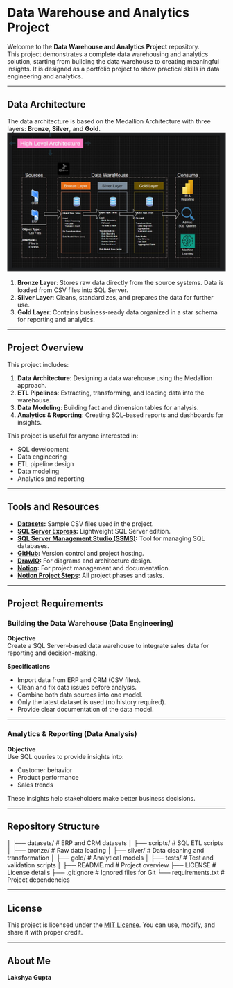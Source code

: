# Data Warehouse and Analytics Project

Welcome to the **Data Warehouse and Analytics Project** repository.  
This project demonstrates a complete data warehousing and analytics solution, starting from building the data warehouse to creating meaningful insights. It is designed as a portfolio project to show practical skills in data engineering and analytics.

---

## Data Architecture

The data architecture is based on the Medallion Architecture with three layers: **Bronze**, **Silver**, and **Gold**.  
![Data Architecture](docs/data_architecture.png)

1. **Bronze Layer**: Stores raw data directly from the source systems. Data is loaded from CSV files into SQL Server.  
2. **Silver Layer**: Cleans, standardizes, and prepares the data for further use.  
3. **Gold Layer**: Contains business-ready data organized in a star schema for reporting and analytics.  

---

## Project Overview

This project includes:

1. **Data Architecture**: Designing a data warehouse using the Medallion approach.  
2. **ETL Pipelines**: Extracting, transforming, and loading data into the warehouse.  
3. **Data Modeling**: Building fact and dimension tables for analysis.  
4. **Analytics & Reporting**: Creating SQL-based reports and dashboards for insights.  

This project is useful for anyone interested in:  
- SQL development  
- Data engineering  
- ETL pipeline design  
- Data modeling  
- Analytics and reporting  

---

## Tools and Resources

- **[Datasets](datasets/):** Sample CSV files used in the project.  
- **[SQL Server Express](https://www.microsoft.com/en-us/sql-server/sql-server-downloads):** Lightweight SQL Server edition.  
- **[SQL Server Management Studio (SSMS)](https://learn.microsoft.com/en-us/sql/ssms/download-sql-server-management-studio-ssms?view=sql-server-ver16):** Tool for managing SQL databases.  
- **[GitHub](https://github.com/):** Version control and project hosting.  
- **[DrawIO](https://www.drawio.com/):** For diagrams and architecture design.  
- **[Notion](https://www.notion.com/):** For project management and documentation.  
- **[Notion Project Steps](https://thankful-pangolin-2ca.notion.site/SQL-Data-Warehouse-Project-16ed041640ef80489667cfe2f380b269?pvs=4):** All project phases and tasks.  

---

## Project Requirements

### Building the Data Warehouse (Data Engineering)

**Objective**  
Create a SQL Server–based data warehouse to integrate sales data for reporting and decision-making.  

**Specifications**  
- Import data from ERP and CRM (CSV files).  
- Clean and fix data issues before analysis.  
- Combine both data sources into one model.  
- Only the latest dataset is used (no history required).  
- Provide clear documentation of the data model.  

---

### Analytics & Reporting (Data Analysis)

**Objective**  
Use SQL queries to provide insights into:  
- Customer behavior  
- Product performance  
- Sales trends  

These insights help stakeholders make better business decisions.  
 

---

## Repository Structure

│
├── datasets/ # ERP and CRM datasets
│
├── scripts/ # SQL ETL scripts
│ ├── bronze/ # Raw data loading
│ ├── silver/ # Data cleaning and transformation
│ ├── gold/ # Analytical models
│
├── tests/ # Test and validation scripts
│
├── README.md # Project overview
├── LICENSE # License details
├── .gitignore # Ignored files for Git
└── requirements.txt # Project dependencies


---

## License

This project is licensed under the [MIT License](LICENSE). You can use, modify, and share it with proper credit.  

---

## About Me

**Lakshya Gupta**
